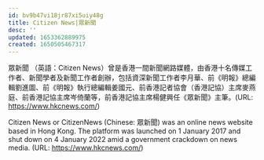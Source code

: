 ```yaml
---
id: bv9b47vi18jr87xi5uiy48g
title: Citizen News|眾新聞
desc: ''
updated: 1653362889975
created: 1650505467317
---
```


眾新聞 （英語：Citizen News）曾是香港一間新聞網路媒體，由香港十名傳媒工作者、新聞學者及新聞工作者創辦，包括資深新聞工作者李月華、前《明報》總編輯劉進圖、前《明報》執行總編輯姜國元、前香港記者協會（香港記協）主席麥燕庭、前香港記協主席岑倚蘭等，前香港記協主席楊健興任《眾新聞》主筆。(URL: https://www.hkcnews.com/)


Citizen News or CitizenNews (Chinese: 眾新聞) was an online news website based in Hong Kong. The platform was launched on 1 January 2017 and shut down on 4 January 2022 amid a government crackdown on news media. (URL: https://www.hkcnews.com/)